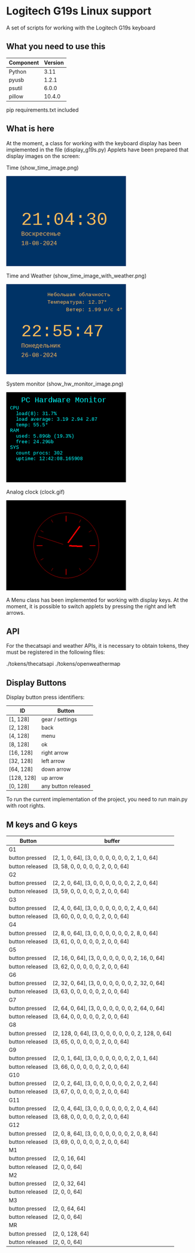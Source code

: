 # Logitech G19s Linux support

A set of scripts for working with the Logitech G19s keyboard


## What you need to use this

| Component  | Version |
|---|---|
| Python | 3.11|
| pyusb | 1.2.1 |
| psutil | 6.0.0 |
| pillow | 10.4.0 |

pip requirements.txt included

## What is here

At the moment, a class for working with the keyboard display has been implemented in the file (display_g19s.py)
Applets have been prepared that display images on the screen:

Time (show_time_image.png)

![show_time_image](show_time_image.png)

Time and Weather (show_time_image_with_weather.png)

![show_time_image_with_weather](show_time_image_with_weather.png)

System monitor (show_hw_monitor_image.png)

![show_hw_monitor_image](show_hw_monitor_image.png)

Analog clock (clock.gif)

![show_hw_monitor_image](clock.gif)

A Menu class has been implemented for working with display keys.
At the moment, it is possible to switch applets by pressing the right and left arrows.

## API

For the thecatsapi and weather APIs, it is necessary to obtain tokens, they must be registered in the following files:

./tokens/thecatsapi
./tokens/openweathermap

## Display Buttons

Display button press identifiers:

| ID  | Button |
|---|---|
| [1, 128] | gear / settings |
| [2, 128] | back |
| [4, 128] | menu |
| [8, 128] | ok |
| [16, 128] | right arrow |
| [32, 128] | left arrow |
| [64, 128] | down arrow |
| [128, 128] | up arrow |
| [0, 128] | any button released |

To run the current implementation of the project, you need to run main.py with root rights.

## M keys and G keys

| Button | buffer |
|---|---|
|G1 ||
| button pressed | [2, 1, 0, 64], [3, 0, 0, 0, 0, 0, 0, 2, 1, 0, 64] |
| button released | [3, 58, 0, 0, 0, 0, 0, 2, 0, 0, 64] |
| G2 ||
| button pressed | [2, 2, 0, 64], [3, 0, 0, 0, 0, 0, 0, 2, 2, 0, 64] |
| button released | [3, 59, 0, 0, 0, 0, 0, 2, 0, 0, 64] |
| G3 ||
| button pressed | [2, 4, 0, 64], [3, 0, 0, 0, 0, 0, 0, 2, 4, 0, 64] |
| button released | [3, 60, 0, 0, 0, 0, 0, 2, 0, 0, 64] |
| G4 ||
| button pressed | [2, 8, 0, 64], [3, 0, 0, 0, 0, 0, 0, 2, 8, 0, 64] |
| button released | [3, 61, 0, 0, 0, 0, 0, 2, 0, 0, 64] |
| G5 ||
| button pressed | [2, 16, 0, 64], [3, 0, 0, 0, 0, 0, 0, 2, 16, 0, 64] |
| button released | [3, 62, 0, 0, 0, 0, 0, 2, 0, 0, 64] |
| G6 ||
| button pressed | [2, 32, 0, 64], [3, 0, 0, 0, 0, 0, 0, 2, 32, 0, 64] |
| button released | [3, 63, 0, 0, 0, 0, 0, 2, 0, 0, 64] |
| G7 ||
| button pressed | [2, 64, 0, 64], [3, 0, 0, 0, 0, 0, 0, 2, 64, 0, 64] |
| button released | [3, 64, 0, 0, 0, 0, 0, 2, 0, 0, 64] |
| G8 ||
| button pressed | [2, 128, 0, 64], [3, 0, 0, 0, 0, 0, 0, 2, 128, 0, 64] |
| button released | [3, 65, 0, 0, 0, 0, 0, 2, 0, 0, 64] |
| G9 ||
| button pressed | [2, 0, 1, 64], [3, 0, 0, 0, 0, 0, 0, 2, 0, 1, 64] |
| button released | [3, 66, 0, 0, 0, 0, 0, 2, 0, 0, 64] |
| G10 ||
| button pressed | [2, 0, 2, 64], [3, 0, 0, 0, 0, 0, 0, 2, 0, 2, 64] |
| button released | [3, 67, 0, 0, 0, 0, 0, 2, 0, 0, 64] |
| G11 ||
| button pressed | [2, 0, 4, 64], [3, 0, 0, 0, 0, 0, 0, 2, 0, 4, 64] |
| button released | [3, 68, 0, 0, 0, 0, 0, 2, 0, 0, 64] |
| G12 ||
| button pressed | [2, 0, 8, 64], [3, 0, 0, 0, 0, 0, 0, 2, 0, 8, 64] |
| button released | [3, 69, 0, 0, 0, 0, 0, 2, 0, 0, 64] |
| M1 ||
| button pressed | [2, 0, 16, 64] |
| button released | [2, 0, 0, 64] |
| M2 ||
| button pressed | [2, 0, 32, 64] |
| button released | [2, 0, 0, 64] |
| M3 ||
| button pressed | [2, 0, 64, 64] |
| button released | [2, 0, 0, 64] |
| MR ||
| button pressed | [2, 0, 128, 64]|
| button released | [2, 0, 0, 64]|
